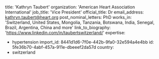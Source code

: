 title: 'Kathryn Taubert'
organization: 'American Heart Association International'
job_title: 'Vice President'
official_title: Dr
email_address: kathryn.taubert@heart.org
post_nominal_letters: PhD
works_in: 'Switzerland, United States, Mongolia, Tanzania, Botswana, India, Senegal, Brazil, Argentina, China and more'
link_to_biography: 'https://www.linkedin.com/in/taubertswitzerland/'
expertise:
  - hypertension
import_id: 8441d1d6-7f0e-442b-9fa0-32e594a4e4bb
id: 5fe36b70-4abf-457a-911e-dbeeef2da57d
country:
  - switzerland
